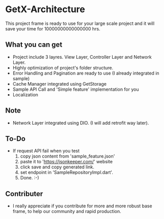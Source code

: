 # GetX-Architecture

This project frame is ready to use for your large scale project and it will save your time for 10000000000000000 hrs. 

## What you can get

- Project include 3 layres. View Layer, Controller Layer and Network Layer.
- Highly optimization of project's folder structure.
- Error Handling and Pagination are ready to use (I already integrated in sample)
- Cache Manager integrated using GetStorage 
- Sample API Call and 'Simple feature' implementation for you
- Localization


## Note
- Network Layer integrated using DIO. (I will add retrofit way later).

## To-Do
- If request API fail when you test
  1.  copy json content from 'sample_feature.json'
  2.  paste it to 'https://jsonkeeper.com/' website
  3.  click save and copy generated link.
  4.  set endpoint in 'SampleRepositoryImpl.dart'.
  5.  Done. :-) 



## Contributer
- I really appreciate if you contribute for more and more robust base frame, to help our community and rapid production.
